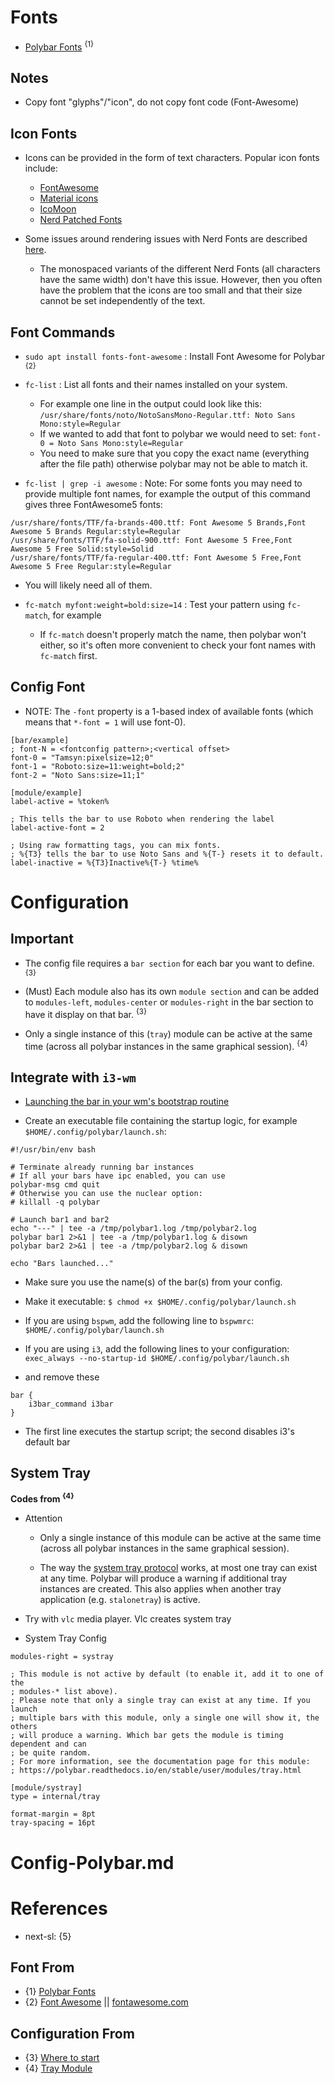 # Fonts

* [Polybar Fonts](https://github.com/polybar/polybar/wiki/Fonts) <sup>{1}</sup>

## Notes

* Copy font "glyphs"/"icon", do not copy font code (Font-Awesome)

## Icon Fonts

* Icons can be provided in the form of text characters. Popular icon fonts include:
  * [FontAwesome](https://fontawesome.com/)
  * [Material icons](https://material.io/icons/)
  * [IcoMoon](https://icomoon.io/app/#/select/library)
  * [Nerd Patched Fonts](https://github.com/ryanoasis/nerd-fonts)

* Some issues around rendering issues with Nerd Fonts are described [here](https://polybar.readthedocs.io/user/fonts/nerd-fonts.html).
  * The monospaced variants of the different Nerd Fonts (all characters have the same width) don't have this issue. However, then you often have the problem that the icons are too small and that their size cannot be set independently of the text.

## Font Commands

* `sudo apt install fonts-font-awesome` : Install Font Awesome for Polybar <sup>{2}</sup>

* `fc-list` : List all fonts and their names installed on your system.
  * For example one line in the output could look like this: `/usr/share/fonts/noto/NotoSansMono-Regular.ttf: Noto Sans Mono:style=Regular`
  * If we wanted to add that font to polybar we would need to set: `font-0 = Noto Sans Mono:style=Regular`
  * You need to make sure that you copy the exact name (everything after the file path) otherwise polybar may not be able to match it.

* `fc-list | grep -i awesome` : Note: For some fonts you may need to provide multiple font names, for example the output of this command gives three FontAwesome5 fonts:
```shell
/usr/share/fonts/TTF/fa-brands-400.ttf: Font Awesome 5 Brands,Font Awesome 5 Brands Regular:style=Regular
/usr/share/fonts/TTF/fa-solid-900.ttf: Font Awesome 5 Free,Font Awesome 5 Free Solid:style=Solid
/usr/share/fonts/TTF/fa-regular-400.ttf: Font Awesome 5 Free,Font Awesome 5 Free Regular:style=Regular
```
  * You will likely need all of them.

* `fc-match myfont:weight=bold:size=14` : Test your pattern using `fc-match`, for example
  * If `fc-match` doesn't properly match the name, then polybar won't either, so it's often more convenient to check your font names with `fc-match` first.

## Config Font

* NOTE: The `-font` property is a 1-based index of available fonts (which means that `*-font = 1` will use font-0).
```shell
[bar/example]
; font-N = <fontconfig pattern>;<vertical offset>
font-0 = "Tamsyn:pixelsize=12;0"
font-1 = "Roboto:size=11:weight=bold;2"
font-2 = "Noto Sans:size=11;1"

[module/example]
label-active = %token%

; This tells the bar to use Roboto when rendering the label
label-active-font = 2

; Using raw formatting tags, you can mix fonts.
; %{T3} tells the bar to use Noto Sans and %{T-} resets it to default.
label-inactive = %{T3}Inactive%{T-} %time%
```

# Configuration

## Important

* The config file requires a `bar section` for each bar you want to define. <sup>{3}</sup>

* (Must) Each module also has its own `module section` and can be added to `modules-left`, `modules-center` or `modules-right` in the bar section to have it display on that bar. <sup>{3}</sup>

* Only a single instance of this (`tray`) module can be active at the same time (across all polybar instances in the same graphical session). <sup>{4}</sup>

## Integrate with `i3-wm`

* [Launching the bar in your wm's bootstrap routine](https://github.com/polybar/polybar/wiki#launching-the-bar-in-your-wms-bootstrap-routine)

* Create an executable file containing the startup logic, for example `$HOME/.config/polybar/launch.sh`:
```shell
#!/usr/bin/env bash

# Terminate already running bar instances
# If all your bars have ipc enabled, you can use 
polybar-msg cmd quit
# Otherwise you can use the nuclear option:
# killall -q polybar

# Launch bar1 and bar2
echo "---" | tee -a /tmp/polybar1.log /tmp/polybar2.log
polybar bar1 2>&1 | tee -a /tmp/polybar1.log & disown
polybar bar2 2>&1 | tee -a /tmp/polybar2.log & disown

echo "Bars launched..."
```

* Make sure you use the name(s) of the bar(s) from your config.

* Make it executable: `$ chmod +x $HOME/.config/polybar/launch.sh`

* If you are using `bspwm`, add the following line to `bspwmrc`: `$HOME/.config/polybar/launch.sh`

* If you are using `i3`, add the following lines to your configuration: `exec_always --no-startup-id $HOME/.config/polybar/launch.sh`

* and remove these
```shell
bar {
    i3bar_command i3bar
}
```

* The first line executes the startup script; the second disables i3's default bar

## System Tray

**Codes from <sup>{4}</sup>**

* Attention

  * Only a single instance of this module can be active at the same time (across all polybar instances in the same graphical session).
  
  * The way the [system tray protocol](https://specifications.freedesktop.org/systemtray-spec/systemtray-spec-latest.html) works, at most one tray can exist at any time. Polybar will produce a warning if additional tray instances are created. This also applies when another tray application (e.g. `stalonetray`) is active.

* Try with `vlc` media player. Vlc creates system tray

* System Tray Config
```shell
modules-right = systray

; This module is not active by default (to enable it, add it to one of the
; modules-* list above).
; Please note that only a single tray can exist at any time. If you launch
; multiple bars with this module, only a single one will show it, the others
; will produce a warning. Which bar gets the module is timing dependent and can
; be quite random.
; For more information, see the documentation page for this module:
; https://polybar.readthedocs.io/en/stable/user/modules/tray.html

[module/systray]
type = internal/tray

format-margin = 8pt
tray-spacing = 16pt
```

# Config-Polybar.md

# References

* next-sl: {5}

## Font From

* {1} [Polybar Fonts](https://github.com/polybar/polybar/wiki/Fonts)
* {2} [Font Awesome](http://fontawesome.io) || [fontawesome.com](https://fontawesome.com/)

## Configuration From

* {3} [Where to start](https://github.com/polybar/polybar/wiki#where-to-start)
* {4} [Tray Module](https://polybar.readthedocs.io/en/stable/user/modules/tray.html)
